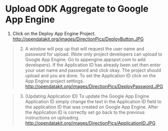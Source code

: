# Upload ODK Aggregate to Google App Engine #

  1. Click on the Deploy App Engine Project.
http://opendatakit.org/images/DirectionPics/DeployButton.JPG

> 2. A window will pop up that will request the user name and password for upload. (Note only project developers can upload to Google App Engine. Go to appengine.appspot.com to add developers). If the Application ID has already been set then enter your user name and password and click okay. The project should upload and you are done. To set the Application ID click on the App Engine project settings.
http://opendatakit.org/images/DirectionPics/DeployPassword.JPG

> 3. (Updating Application ID) To update the Google App Engine Application ID simply change the text in the Application ID field to the application ID that was created on Google App Engine. After the Application ID is correctly set go back to the previous instructions on uploading.
http://opendatakit.org/images/DirectionPics/ApplicationID.JPG